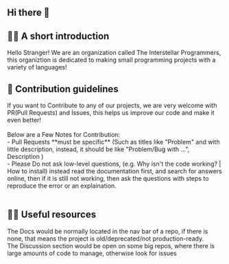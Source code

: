 ## Hi there 👋

<h2>🙋‍♀️ A short introduction</h2>
Hello Stranger! We are an organization called The Interstellar Programmers, this organiztion is dedicated to making small programming projects with a variety of languages!
<br>
<h2>🌈 Contribution guidelines</h2>
If you want to Contribute to any of our projects, we are very welcome with PR(Pull Requests) and Issues, this helps us improve our code and make it even better!<br><br>
Below are a Few Notes for Contribution:<br>
- Pull Requests **must be specific** (Such as titles like "Problem" and with little description, instead, it should be like "Problem/Bug with ...", Description )<br>
- Please Do not ask low-level questions, (e.g. Why isn't the code working? | How to install) instead read the documentation first, and search for answers online, then if it is still not working, then ask the questions with steps to reproduce the error or an explaination.<br>
<br>
<h2>👩‍💻 Useful resources</h2>
The Docs would be normally located in the nav bar of a repo, if there is none, that means the project is old/deprecated/not production-ready.<br>
The Discussion section would be open on some big repos, where there is large amounts of code to manage, otherwise look for issues<br>
<br>

